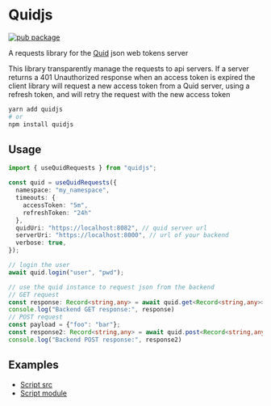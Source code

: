 # Quidjs

[![pub package](https://img.shields.io/npm/v/quidjs)](https://www.npmjs.com/package/quidjs)

A requests library for the [Quid](https://github.com/synw/quid) json web tokens server

This library transparently manage the requests to api servers. If a server returns a 401 Unauthorized response
when an access token is expired the client library will request a new access token from a Quid server, using a refresh
token, and will retry the request with the new access token

```bash
yarn add quidjs
# or
npm install quidjs
```

## Usage

```typescript
import { useQuidRequests } from "quidjs";

const quid = useQuidRequests({
  namespace: "my_namespace",
  timeouts: {
    accessToken: "5m",
    refreshToken: "24h"
  },
  quidUri: "https://localhost:8082", // quid server url
  serverUri: "https://localhost:8000", // url of your backend
  verbose: true,
});

// login the user
await quid.login("user", "pwd");

// use the quid instance to request json from the backend
// GET request
const response: Record<string,any> = await quid.get<Record<string,any>>("/api/get");
console.log("Backend GET response:", response)
// POST request
const payload = {"foo": "bar"};
const response2: Record<string,any> = await quid.post<Record<string,any>>("/api/post", payload);
console.log("Backend POST response:", response2)
```

## Examples

- [Script src](examples/umd)
- [Script module](examples/esm)


